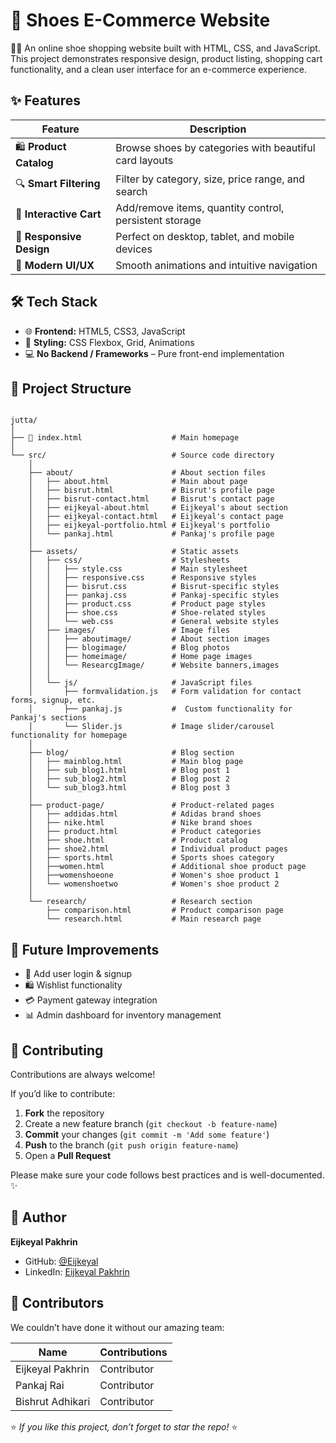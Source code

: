 # 👟 Shoes E-Commerce Website

🥿👟 An online shoe shopping website built with HTML, CSS, and JavaScript. This project demonstrates responsive design, product listing, shopping cart functionality, and a clean user interface for an e-commerce experience.

## ✨ Features

| Feature | Description |
|---------|-------------|
| 🛍️ **Product Catalog** | Browse shoes by categories with beautiful card layouts |
| 🔍 **Smart Filtering** | Filter by category, size, price range, and search |
| 🛒 **Interactive Cart** | Add/remove items, quantity control, persistent storage |
| 📱 **Responsive Design** | Perfect on desktop, tablet, and mobile devices |
| 🎨 **Modern UI/UX** | Smooth animations and intuitive navigation |

## 🛠️ Tech Stack  

- 🌐 **Frontend:** HTML5, CSS3, JavaScript  
- 🎨 **Styling:** CSS Flexbox, Grid, Animations  
- 💻 **No Backend / Frameworks** – Pure front-end implementation  
## 📂 Project Structure  
```text

jutta/
│
├── 📄 index.html                    # Main homepage
│
└── src/                            # Source code directory
    │
    ├── about/                      # About section files
    │   ├── about.html              # Main about page
    │   ├── bisrut.html             # Bisrut's profile page
    │   ├── bisrut-contact.html     # Bisrut's contact page
    │   ├── eijkeyal-about.html     # Eijkeyal's about section
    │   ├── eijkeyal-contact.html   # Eijkeyal's contact page
    │   ├── eijkeyal-portfolio.html # Eijkeyal's portfolio
    │   └── pankaj.html             # Pankaj's profile page
    │
    ├── assets/                     # Static assets
    │   ├── css/                    # Stylesheets
    │   │   ├── style.css           # Main stylesheet
    │   │   ├── responsive.css      # Responsive styles
    │   │   ├── bisrut.css          # Bisrut-specific styles
    │   │   ├── pankaj.css          # Pankaj-specific styles
    │   │   ├── product.css         # Product page styles
    │   │   ├── shoe.css            # Shoe-related styles
    │   │   └── web.css             # General website styles
    │   ├── images/                 # Image files
    │   │   ├── aboutimage/         # About section images
    │   │   ├── blogimage/          # Blog photos
    │   │   ├── homeimage/          # Home page images
    │   │   └── ResearcgImage/      # Website banners,images
    │   │
    │   └── js/                     # JavaScript files
    │       ├── formvalidation.js   # Form validation for contact forms, signup, etc.
    │       ├── pankaj.js           #  Custom functionality for Pankaj's sections     
    │       └── Slider.js           # Image slider/carousel functionality for homepage
    │
    ├── blog/                       # Blog section
    │   ├── mainblog.html           # Main blog page
    │   ├── sub_blog1.html          # Blog post 1
    │   ├── sub_blog2.html          # Blog post 2
    │   └── sub_blog3.html          # Blog post 3
    │
    ├── product-page/               # Product-related pages
    │   ├── addidas.html            # Adidas brand shoes
    │   ├── nike.html               # Nike brand shoes
    │   ├── product.html            # Product categories
    │   ├── shoe.html               # Product catalog
    │   ├── shoe2.html              # Individual product pages
    │   ├── sports.html             # Sports shoes category   
    │   ├──women.html               # Additional shoe product page
    │   ├──womenshoeone             # Women's shoe product 1
    │   └── womenshoetwo            # Women's shoe product 2
    │
    └── research/                   # Research section
        ├── comparison.html         # Product comparison page
        └── research.html           # Main research page
```
## 🌟 Future Improvements  

- 🔑 Add user login & signup  
- 🛍️ Wishlist functionality  
- 💳 Payment gateway integration  
- 📊 Admin dashboard for inventory management 

## 🤝 Contributing  
Contributions are always welcome!  

If you’d like to contribute:  
1. **Fork** the repository  
2. Create a new feature branch (`git checkout -b feature-name`)  
3. **Commit** your changes (`git commit -m 'Add some feature'`)  
4. **Push** to the branch (`git push origin feature-name`)  
5. Open a **Pull Request**  

Please make sure your code follows best practices and is well-documented. ✨  

## 👤 Author  
**Eijkeyal Pakhrin**  
- GitHub: [@Eijkeyal](https://github.com/Eijkeyal)  
- LinkedIn: [Eijkeyal Pakhrin](https://www.linkedin.com/in/eijkeyalpakhrin)

## 🎉 Contributors
We couldn’t have done it without our amazing team:

| Name              |Contributions|
|------------------ |-------------|
| Eijkeyal Pakhrin  | Contributor |
| Pankaj Rai        | Contributor |
| Bishrut Adhikari  | Contributor |


⭐ *If you like this project, don’t forget to star the repo!* ⭐




